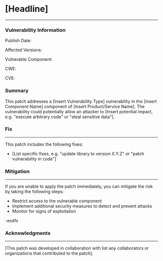 # [Headline]

-------------------

### Vulnerability Information 
Publish Date:

Affected Versions:

Vulnerable Component:

CWE:

CVE: 


### Summary

This patch addresses a [Insert Vulnerability Type] vulnerability in the [Insert Component Name] component of [Insert Product/Service Name]. The vulnerability could potentially allow an attacker to [Insert potential impact, e.g. "execute arbitrary code" or "steal sensitive data"].



### Fix
----

This patch includes the following fixes:

* [List specific fixes, e.g. "update library to version X.Y.Z" or "patch vulnerability in code"]

### Mitigation
-------------

If you are unable to apply the patch immediately, you can mitigate the risk by taking the following steps:

* Restrict access to the vulnerable component
* Implement additional security measures to detect and prevent attacks
* Monitor for signs of exploitation

  
-esdfs

### Acknowledgments
----------------

[This patch was developed in collaboration with list any collaborators or organizations that contributed to the patch].
